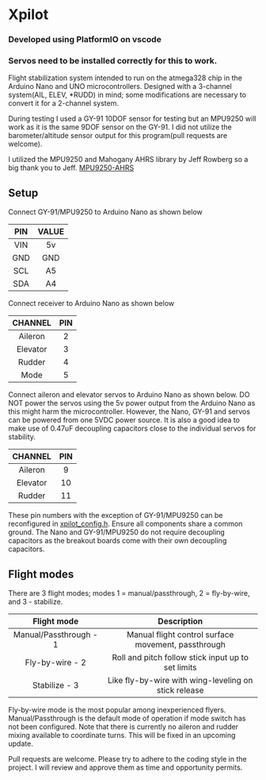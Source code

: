 # Xpilot

### Developed using PlatformIO on vscode

### Servos need to be installed correctly for this to work.

Flight stabilization system intended to run on the atmega328 chip in the Arduino Nano and UNO microcontrollers.
Designed with a 3-channel system(AIL, ELEV, \*RUDD) in mind; some modifications are necessary to convert it for a 2-channel system.

During testing I used a GY-91 10DOF sensor for testing but an MPU9250 will work as it is the same 9DOF sensor on the GY-91.
I did not utilize the barometer/altitude sensor output for this program(pull requests are welcome).

I utilized the MPU9250 and Mahogany AHRS library by Jeff Rowberg so a big thank you to Jeff. [MPU9250-AHRS](https://github.com/jremington/MPU-9250-AHRS)

## Setup

Connect GY-91/MPU9250 to Arduino Nano as shown below

| PIN | VALUE |
| :-: | :---: |
| VIN |  5v   |
| GND |  GND  |
| SCL |  A5   |
| SDA |  A4   |

Connect receiver to Arduino Nano as shown below

| CHANNEL  | PIN |
| :------: | :-: |
| Aileron  |  2  |
| Elevator |  3  |
|  Rudder  |  4  |
|   Mode   |  5  |

Connect aileron and elevator servos to Arduino Nano as shown below. DO NOT power the servos using the 5v power output from the Arduino Nano as this might harm the microcontroller.
However, the Nano, GY-91 and servos can be powered from one 5VDC power source. It is also a good idea to make use of 0.47uF decoupling capacitors close to the individual servos for stability.

| CHANNEL  | PIN |
| :------: | :-: |
| Aileron  |  9  |
| Elevator | 10  |
|  Rudder  | 11  |

These pin numbers with the exception of GY-91/MPU9250 can be reconfigured in [xpilot_config.h](lib/Xpilot/src/xpilot_config.h).
Ensure all components share a common ground. The Nano and GY-91/MPU9250 do not require decoupling capacitors as the breakout boards come with their own decoupling capacitors.

## Flight modes

There are 3 flight modes; modes 1 = manual/passthrough, 2 = fly-by-wire, and 3 - stabilize.

|      Flight mode       |                     Description                      |
| :--------------------: | :--------------------------------------------------: |
| Manual/Passthrough - 1 | Manual flight control surface movement, passthrough  |
|    Fly-by-wire - 2     |  Roll and pitch follow stick input up to set limits  |
|     Stabilize - 3      | Like fly-by-wire with wing-leveling on stick release |

Fly-by-wire mode is the most popular among inexperienced flyers. Manual/Passthrough is the default mode of operation if mode switch has not been configured.
Note that there is currently no aileron and rudder mixing available to coordinate turns. This will be fixed in an upcoming update.

Pull requests are welcome. Please try to adhere to the coding style in the project. I will review and approve them as time and opportunity permits.
